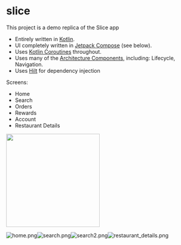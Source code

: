 # slice

This project is a demo replica of the Slice app

* Entirely written in [Kotlin](https://kotlinlang.org/).
* UI completely written in [Jetpack Compose](https://developer.android.com/jetpack/compose) (see below).
* Uses [Kotlin Coroutines](https://kotlinlang.org/docs/reference/coroutines/coroutines-guide.html) throughout.
* Uses many of the [Architecture Components](https://developer.android.com/topic/libraries/architecture/), including: Lifecycle, Navigation.
* Uses [Hilt](https://dagger.dev/hilt/) for dependency injection

Screens:
* Home
* Search
* Orders 
* Rewards
* Account
* Restaurant Details

[<img src="home.png" width="250"/>](screenshots%2Fhome.png)


![home.png](screenshots%2Fhome.png)![search.png](screenshots%2Fsearch.png)![search2.png](screenshots%2Fsearch2.png)![restaurant_details.png](screenshots%2Frestaurant_details.png)